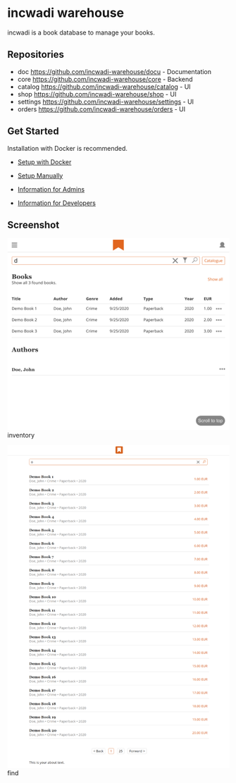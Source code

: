 # incwadi warehouse

incwadi is a book database to manage your books.

## Repositories

- doc <https://github.com/incwadi-warehouse/docu> - Documentation
- core <https://github.com/incwadi-warehouse/core> - Backend
- catalog <https://github.com/incwadi-warehouse/catalog> - UI
- shop <https://github.com/incwadi-warehouse/shop> - UI
- settings <https://github.com/incwadi-warehouse/settings> - UI
- orders <https://github.com/incwadi-warehouse/orders> - UI

## Get Started

Installation with Docker is recommended.

- [Setup with Docker](setup/docker.md)
- [Setup Manually](setup/manual.md)

- [Information for Admins](admin/)
- [Information for Developers](dev/)

## Screenshot

![inventory](screenshot-inventory.png)
inventory

![find](screenshot-find.png)
find
